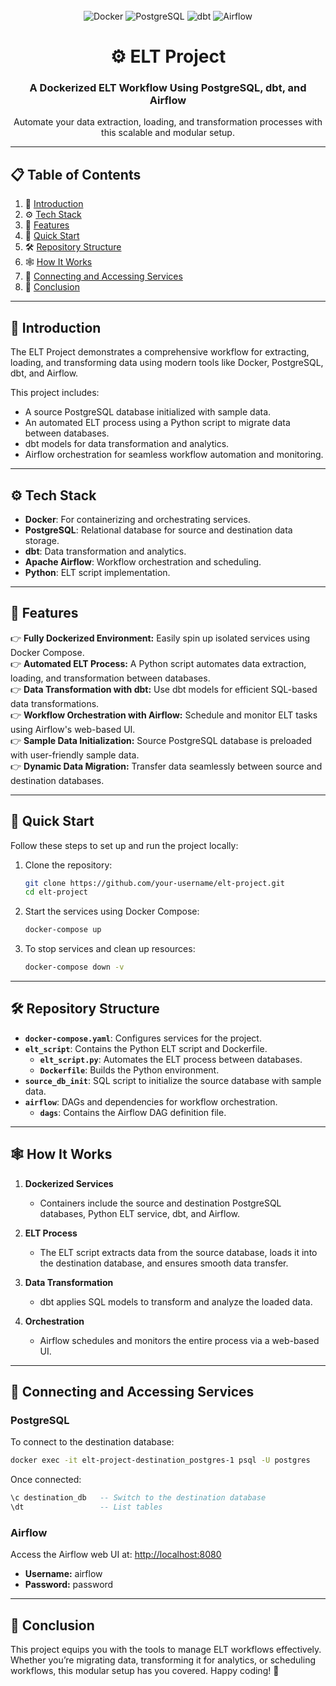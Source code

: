 
<div align="center"> 
 

  </a> 
  <br />
  <div>
    <img src="https://img.shields.io/badge/-Docker-blue?style=for-the-badge&logo=docker&logoColor=white&color=2496ED" alt="Docker" />
    <img src="https://img.shields.io/badge/-PostgreSQL-316192?style=for-the-badge&logo=postgresql&logoColor=white&color=316192" alt="PostgreSQL" />
    <img src="https://img.shields.io/badge/-dbt-orange?style=for-the-badge&logo=dbt&logoColor=white&color=FF694B" alt="dbt" />
    <img src="https://img.shields.io/badge/-Airflow-blue?style=for-the-badge&logo=apache-airflow&logoColor=white&color=017CEE" alt="Airflow" />
  </div>
  <h1 align="center">⚙️ ELT Project</h1>
  <h3 align="center">A Dockerized ELT Workflow Using PostgreSQL, dbt, and Airflow</h3>
  <p align="center">Automate your data extraction, loading, and transformation processes with this scalable and modular setup.</p>
</div>

---

## 📋 <a name="table">Table of Contents</a>

1. 🤖 [Introduction](#introduction)  
2. ⚙️ [Tech Stack](#tech-stack)  
3. 🔋 [Features](#features)  
4. 🤸 [Quick Start](#quick-start)  
5. 🛠️ [Repository Structure](#repository-structure)  
6. 🕸️ [How It Works](#how-it-works)  
7. 🔗 [Connecting and Accessing Services](#connecting-and-accessing-services)  
8. 🚀 [Conclusion](#conclusion)

---

## <a name="introduction">🤖 Introduction</a>

The ELT Project demonstrates a comprehensive workflow for extracting, loading, and transforming data using modern tools like Docker, PostgreSQL, dbt, and Airflow. 

This project includes:

- A source PostgreSQL database initialized with sample data.
- An automated ELT process using a Python script to migrate data between databases.
- dbt models for data transformation and analytics.
- Airflow orchestration for seamless workflow automation and monitoring.

---

## <a name="tech-stack">⚙️ Tech Stack</a>

- **Docker**: For containerizing and orchestrating services.  
- **PostgreSQL**: Relational database for source and destination data storage.  
- **dbt**: Data transformation and analytics.  
- **Apache Airflow**: Workflow orchestration and scheduling.  
- **Python**: ELT script implementation.  

---

## <a name="features">🔋 Features</a>

👉 **Fully Dockerized Environment:** Easily spin up isolated services using Docker Compose.  
👉 **Automated ELT Process:** A Python script automates data extraction, loading, and transformation between databases.  
👉 **Data Transformation with dbt:** Use dbt models for efficient SQL-based data transformations.  
👉 **Workflow Orchestration with Airflow:** Schedule and monitor ELT tasks using Airflow's web-based UI.  
👉 **Sample Data Initialization:** Source PostgreSQL database is preloaded with user-friendly sample data.  
👉 **Dynamic Data Migration:** Transfer data seamlessly between source and destination databases.  

---

## <a name="quick-start">🤸 Quick Start</a>

Follow these steps to set up and run the project locally:

1. Clone the repository:  
   ```bash
   git clone https://github.com/your-username/elt-project.git
   cd elt-project
   ```

2. Start the services using Docker Compose:  
   ```bash
   docker-compose up
   ```

3. To stop services and clean up resources:  
   ```bash
   docker-compose down -v
   ```

---

## <a name="repository-structure">🛠️ Repository Structure</a>

- **`docker-compose.yaml`**: Configures services for the project.  
- **`elt_script`**: Contains the Python ELT script and Dockerfile.  
  - **`elt_script.py`**: Automates the ELT process between databases.  
  - **`Dockerfile`**: Builds the Python environment.  
- **`source_db_init`**: SQL script to initialize the source database with sample data.  
- **`airflow`**: DAGs and dependencies for workflow orchestration.  
  - **`dags`**: Contains the Airflow DAG definition file.  

---

## <a name="how-it-works">🕸️ How It Works</a>

1. **Dockerized Services**  
   - Containers include the source and destination PostgreSQL databases, Python ELT service, dbt, and Airflow.

2. **ELT Process**  
   - The ELT script extracts data from the source database, loads it into the destination database, and ensures smooth data transfer.

3. **Data Transformation**  
   - dbt applies SQL models to transform and analyze the loaded data.

4. **Orchestration**  
   - Airflow schedules and monitors the entire process via a web-based UI.

---

## <a name="connecting-and-accessing-services">🔗 Connecting and Accessing Services</a>

### PostgreSQL
To connect to the destination database:  
```bash
docker exec -it elt-project-destination_postgres-1 psql -U postgres
```

Once connected:  
```sql
\c destination_db   -- Switch to the destination database  
\dt                 -- List tables  
```

### Airflow  
Access the Airflow web UI at: [http://localhost:8080](http://localhost:8080)  
- **Username:** airflow  
- **Password:** password  

---

## <a name="conclusion">🚀 Conclusion</a>

This project equips you with the tools to manage ELT workflows effectively. Whether you’re migrating data, transforming it for analytics, or scheduling workflows, this modular setup has you covered. Happy coding! 🚀

